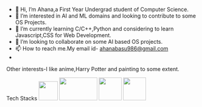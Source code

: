 - 👋 Hi, I’m Ahana,a First Year Undergrad student of Computer Science.
- 👀 I’m interested in AI and ML domains and looking to contribute to some OS Projects.
- 🌱 I’m currently learning C/C++,Python and considering  to learn Javascript,CSS for Web Development.
- 💞️ I’m looking to collaborate on some AI based OS projects.
- 📫 How to reach me.My email id- ahanabasu986@gmail.com 
-
Other interests-I like anime,Harry Potter and painting to some extent.
<!---
Ahana19/Ahana19 is a ✨ special ✨ repository because its `README.md` (this file) appears on your GitHub profile.
You can click the Preview link to take a look at your changes.
--->
Tech Stacks
<img src="https://pngimage.net/wp-content/uploads/2018/06/letter-c-logo-png-1.png" width="50" height="50">
<img src="https://download.logo.wine/logo/C%2B%2B/C%2B%2B-Logo.wine.png" width="100" height="60">
<img src="https://quantlabs.net/wp-content/uploads/2019/12/python-main-qimg-28cadbd02699c25a88e5c78d73c7babc.png" width="60" height="60">
<img src="https://en.wikipedia.org/wiki/HTML#/media/File:HTML5_logo_and_wordmark.svg" width="60" height="60">





